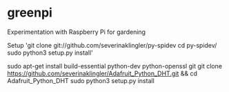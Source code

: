 # greenpi
Experimentation with Raspberry Pi for gardening


Setup
'git clone git://github.com/severinaklingler/py-spidev
cd py-spidev/
sudo python3 setup.py install'


sudo apt-get install build-essential python-dev python-openssl git
git clone https://github.com/severinaklingler/Adafruit_Python_DHT.git && cd Adafruit_Python_DHT
sudo python3 setup.py install

